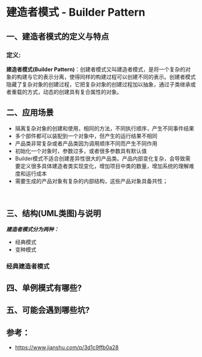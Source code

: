 # 建造者模式 - Builder Pattern

## 一、建造者模式的定义与特点 

### 定义:
**​建造者模式(Builder Pattern)**：创建者模式又叫建造者模式，是将一个复杂的对象的构建与它的表示分离，使得同样的构建过程可以创建不同的表示。创建者模式隐藏了复杂对象的创建过程，它把复杂对象的创建过程加以抽象，通过子类继承或者重载的方式，动态的创建具有复合属性的对象。


## 二、应用场景
- 隔离复杂对象的创建和使用，相同的方法，不同执行顺序，产生不同事件结果    
- 多个部件都可以装配到一个对象中，但产生的运行结果不相同  
- 产品类非常复杂或者产品类因为调用顺序不同而产生不同作用  
- 初始化一个对象时，参数过多，或者很多参数具有默认值  
- Builder模式不适合创建差异性很大的产品类。产品内部变化复杂，会导致需要定义很多具体建造者类实现变化，增加项目中类的数量，增加系统的理解难度和运行成本  
- 需要生成的产品对象有复杂的内部结构，这些产品对象具备共性；  

<br>

## 三、结构(UML类图)与说明
***建造者模式分为两种：***
- 经典模式
- 变种模式  


### 经典建造者模式



## 四、单例模式有哪些?

## 五、可能会遇到哪些坑?

## 参考：
- https://www.jianshu.com/p/3d1c9ffb0a28